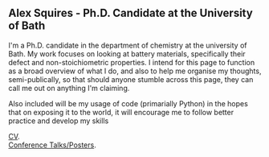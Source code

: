 ## Alex Squires - Ph.D. Candidate at the University of Bath

I'm a Ph.D. candidate in the department of chemistry at the university of Bath. My work focuses on looking at battery materials, specifically their defect and non-stoichiometric properties. I intend for this page to function as a broad overview of what I do, and also to help me organise my thoughts, semi-publically, so that should anyone stumble across this page, they can call me out on anything I'm claiming. 

Also included will be my usage of code (primarially Python) in the hopes that on exposing it to the world, it will encourage me to follow better practice and develop my skills

[CV](academic_cv.pdf).  
[Conference Talks/Posters](conferences.md).   
